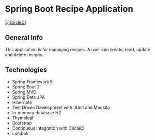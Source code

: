 # Spring Boot Recipe Application

[![CircleCI](https://circleci.com/gh/fedorovsf/spring5-recipe-app.svg?style=svg)](https://circleci.com/gh/fedorovsf/spring5-recipe-app)

## General Info
This application is for managing recipes. A user can create, read, update and delete recipes. 

## Technologies
* Spring Framework 5
* Spring Boot 2
* Spring MVC
* Spring Data JPA
* Hibernate
* Test Driven Development with JUnit and Mockito
* In-memory database H2
* Thymeleaf
* Bootstrap
* Continuous Integration with CircleCI
* Lombok
